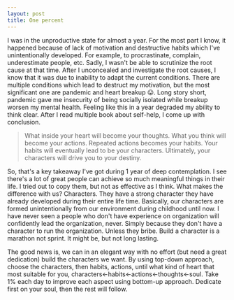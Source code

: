 ```yaml
---
layout: post
title: One percent
---
```


I was in the unproductive state for almost a year. For the most part I know, it happened because of lack of motivation and destructive habits which I've unintentionally developed. For example, to procrastinate, complain, underestimate people, etc. Sadly, I wasn't be able to scrutinize the root cause at that time. After I unconcealed and investigate the root causes,<!--break--> I know that it was due to inability to adapt the current conditions. There are multiple conditions which lead to destruct my motivation, but the most significant one are pandemic and heart breakup 😛. Long story short, pandemic gave me insecurity of being socially isolated while breakup worsen my mental health. Feeling like this in a year degraded my ability to think clear. After I read multiple book about self-help, I come up with conclusion.

> What inside your heart will become your thoughts. What you think will become your actions. Repeated actions becomes your habits. Your habits will eventually lead to be your characters. Ultimately, your characters will drive you to your destiny.

So, that's a key takeaway I've got during 1 year of deep contemplation. I see there's a lot of great people can achieve so much meaningful things in their life. I tried out to copy them, but not as effective as I think. What makes the difference with us? Characters. They have a strong character they have already developed during their entire life time. Basically, our characters are formed unintentionally from our environment during childhood until now. I have never seen a people who don't have experience on organization will confidently lead the organization, never. Simply because they don't have a character to run the organization. Unless they bribe. Build a character is a marathon not sprint. It might be, but not long lasting.

The good news is, we can in an elegant way with no effort (but need a great dedication) build the characters we want. By using top-down approach, choose the characters, then habits, actions, until what kind of heart that most suitable for you, characters<-habits<-actions<-thoughts<-soul. Take 1% each day to improve each aspect using bottom-up approach. Dedicate first on your soul, then the rest will follow.
